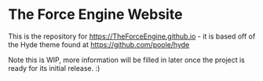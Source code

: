# The Force Engine Website

This is the repository for https://TheForceEngine.github.io - it is based off of the Hyde theme found at https://github.com/poole/hyde

Note this is WIP, more information will be filled in later once the project is ready for its initial release. :)
